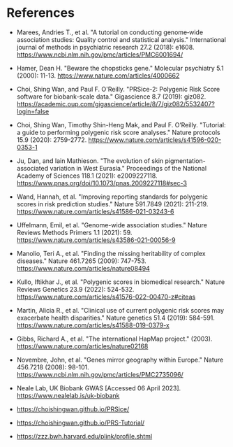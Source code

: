 # References

- Marees, Andries T., et al. "A tutorial on conducting genome‐wide association studies: Quality control and statistical analysis." International journal of methods in psychiatric research 27.2 (2018): e1608. https://www.ncbi.nlm.nih.gov/pmc/articles/PMC6001694/

- Hamer, Dean H. "Beware the chopsticks gene." Molecular psychiatry 5.1 (2000): 11-13.
https://www.nature.com/articles/4000662

- Choi, Shing Wan, and Paul F. O'Reilly. "PRSice-2: Polygenic Risk Score software for biobank-scale data." Gigascience 8.7 (2019): giz082. https://academic.oup.com/gigascience/article/8/7/giz082/5532407?login=false

- Choi, Shing Wan, Timothy Shin-Heng Mak, and Paul F. O’Reilly. "Tutorial: a guide to performing polygenic risk score analyses." Nature protocols 15.9 (2020): 2759-2772. https://www.nature.com/articles/s41596-020-0353-1 

- Ju, Dan, and Iain Mathieson. "The evolution of skin pigmentation-associated variation in West Eurasia." Proceedings of the National Academy of Sciences 118.1 (2021): e2009227118. https://www.pnas.org/doi/10.1073/pnas.2009227118#sec-3 

- Wand, Hannah, et al. "Improving reporting standards for polygenic scores in risk prediction studies." Nature 591.7849 (2021): 211-219. https://www.nature.com/articles/s41586-021-03243-6
 
- Uffelmann, Emil, et al. "Genome-wide association studies." Nature Reviews Methods Primers 1.1 (2021): 59. https://www.nature.com/articles/s43586-021-00056-9

- Manolio, Teri A., et al. "Finding the missing heritability of complex diseases." Nature 461.7265 (2009): 747-753. https://www.nature.com/articles/nature08494

- Kullo, Iftikhar J., et al. "Polygenic scores in biomedical research." Nature Reviews Genetics 23.9 (2022): 524-532. https://www.nature.com/articles/s41576-022-00470-z#citeas

- Martin, Alicia R., et al. "Clinical use of current polygenic risk scores may exacerbate health disparities." Nature genetics 51.4 (2019): 584-591. https://www.nature.com/articles/s41588-019-0379-x

- Gibbs, Richard A., et al. "The international HapMap project." (2003). https://www.nature.com/articles/nature02168

- Novembre, John, et al. "Genes mirror geography within Europe." Nature 456.7218 (2008): 98-101. https://www.ncbi.nlm.nih.gov/pmc/articles/PMC2735096/

- Neale Lab, UK Biobank GWAS [Accessed 06 April 2023]. https://www.nealelab.is/uk-biobank

- https://choishingwan.github.io/PRSice/

- https://choishingwan.github.io/PRS-Tutorial/

- https://zzz.bwh.harvard.edu/plink/profile.shtml

   
